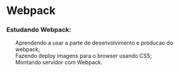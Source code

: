 # Webpack
### Estudando Webpack:
<ul>
 Aprendendo a usar a parte de desenvolvimento e producao do webpack;<br>
 Fazendo deploy imagens para o browser usando CSS;<br>
 Montando servidor com Webpack.
 
  
<ul>
